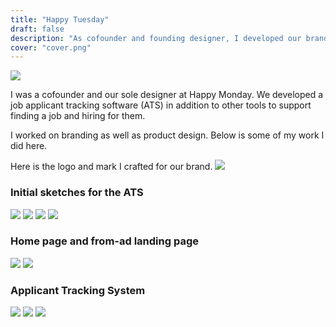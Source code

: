 ```yaml
---
title: "Happy Tuesday"
draft: false
description: "As cofounder and founding designer, I developed our brand, style, and design system."
cover: "cover.png"
---
```


![](/img/hm/13.png)

I was a cofounder and our sole designer at Happy Monday. We developed a job applicant tracking software (ATS) in addition to other tools to support finding a job and hiring for them.

I worked on branding as well as product design. Below is some of my work I did here.

Here is the logo and mark I crafted for our brand.
![](/img/hm/12.png)

### Initial sketches for the ATS
![](/img/hm/1.png)
![](/img/hm/2.png)
![](/img/hm/3.png)
![](/img/hm/4.png)

### Home page and from-ad landing page
![](/img/hm/8.png)
![](/img/hm/10.png)

### Applicant Tracking System
![](/img/hm/5.png)
![](/img/hm/7.png)
![](/img/hm/6.png)
